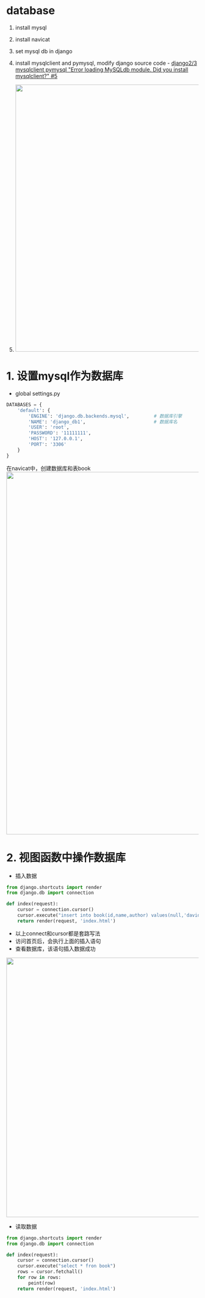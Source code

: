 

# database

1. install mysql
2. install navicat
3. set mysql db in django
4. install mysqlclient and pymysql, modify django source code -  [django2/3 mysqlclient pymysql "Error loading MySQLdb module. Did you install mysqlclient?" #5](https://github.com/davidkorea/django2/issues/5#issue-573657976)

5. <img width="700" src="https://user-images.githubusercontent.com/26485327/79173732-07eeb780-7e2b-11ea-82af-8b609369f7e6.png">

# 1. 设置mysql作为数据库

- global settings.py
```python
DATABASES = {
    'default': {
        'ENGINE': 'django.db.backends.mysql',         # 数据库引擎
        'NAME': 'django_db1',                         # 数据库名
        'USER': 'root',
        'PASSWORD': '11111111',
        'HOST': '127.0.0.1',
        'PORT': '3306'
    }
}
```

在navicat中，创建数据库和表book
<img width="950" src="https://user-images.githubusercontent.com/26485327/75625148-50913f00-5bf6-11ea-8d3f-ff1d45679840.png">


# 2. 视图函数中操作数据库
- 插入数据
```python
from django.shortcuts import render
from django.db import connection

def index(request):
    cursor = connection.cursor()
    cursor.execute("insert into book(id,name,author) values(null,'david','haha')")
    return render(request, 'index.html')
```
- 以上connect和cursor都是套路写法
- 访问首页后，会执行上面的插入语句
- 查看数据库，该语句插入数据成功
<img width="680" src="https://user-images.githubusercontent.com/26485327/75639053-e2865f80-5c69-11ea-985a-e30bd67bd9e1.png">


- 读取数据
```python
from django.shortcuts import render
from django.db import connection

def index(request):
    cursor = connection.cursor()
    cursor.execute("select * fron book")
    rows = cursor.fetchall()
    for row in rows:
        peint(row)
    return render(request, 'index.html')
```




